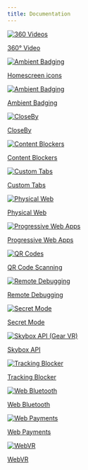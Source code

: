 ```yaml
---
title: Documentation
---
```

<div class="doc-subsection">
<div class="icon-title"><a href="video-360"><img src="/images/ico-vid-360.svg" alt="360 Videos"></a>
	<p><a href="video-360">360° Video</a></p>
</div>
<div class="icon-title"><a href="homescreen"><img src="/images/ico-ambient-badging.svg" alt="Ambient Badging"></a>
	<p><a href="homescreen">Homescreen icons</a></p>
</div>
<div class="icon-title"><a href="ambient-badging"><img src="/images/ico-ambient-badging.svg" alt="Ambient Badging"></a>
	<p><a href="ambient-badging">Ambient Badging</a></p>
</div>
<div class="icon-title"><a href="closeby"><img src="/images/ico-closeby.svg" alt="CloseBy"></a>
	<p><a href="closeby">CloseBy</a></p>
</div>
<div class="icon-title"><a href="content-blockers"><img src="/images/ico-content-blockers.svg" alt="Content Blockers"></a>
	<p><a href="content-blockers">Content Blockers</a></p>
</div>
<div class="icon-title"><a href="custom-tabs"><img src="/images/ico-custom-tab.svg" alt="Custom Tabs"></a>
	<p><a href="custom-tabs">Custom Tabs</a></p>
</div>
<div class="icon-title"><a href="physical-web"><img src="/images/ico-closeby.svg" alt="Physical Web"></a>
	<p><a href="physical-web">Physical Web</a></p>
</div>
<div class="icon-title"><a href="progressive-web-apps"><img src="/images/ico-progressive-web-apps.svg" alt="Progressive Web Apps"></a>
	<p><a href="progressive-web-apps">Progressive Web Apps</a></p>
</div>
<div class="icon-title"><a href="qr-code-scanning"><img src="/images/ico-qr-code.svg" alt="QR Codes"></a>
	<p><a href="qr-code-scanning">QR Code Scanning</a></p>
</div>
<div class="icon-title"><a href="remote-debugging"><img src="/images/ico-remote-debug.svg" alt="Remote Debugging"></a>
	<p><a href="remote-debugging">Remote Debugging</a></p>
</div>
<div class="icon-title"><a href="secret-mode"><img src="/images/ico-secret-mode.svg" alt="Secret Mode"></a>
	<p><a href="secret-mode">Secret Mode</a></p>
</div>
<div class="icon-title"><a href="skybox"><img src="/images/ico-skybox.svg" alt="Skybox API (Gear VR)"></a>
	<p><a href="skybox">Skybox API</a></p>
</div>
<div class="icon-title"><a href="tracking-blocker"><img src="/images/ico-content-blockers.svg" alt="Tracking Blocker"></a>
	<p><a href="tracking-blocker">Tracking Blocker</a></p>
</div>
<div class="icon-title"><a href="web-bluetooth"><img src="/images/ico-bluetooth.svg" alt="Web Bluetooth"></a>
	<p><a href="web-bluetooth">Web Bluetooth</a></p>
</div>
<div class="icon-title"><a href="web-payments"><img src="/images/ico-payment.svg" alt="Web Payments"></a>
	<p><a href="web-payments">Web Payments</a></p>
</div>
<div class="icon-title"><a href="webvr"><img src="/images/ico-skybox.svg" alt="WebVR"></a>
	<p><a href="webvr">WebVR</a></p>
</div>	
</div>